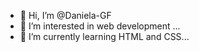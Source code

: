 - 👋 Hi, I’m @Daniela-GF
- 👀 I’m interested in web development ...
- 🌱 I’m currently learning HTML and CSS...


<!---
Daniela-GF/Daniela-GF is a ✨ special ✨ repository because its `README.md` (this file) appears on your GitHub profile.
You can click the Preview link to take a look at your changes.
--->
